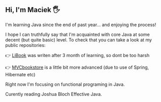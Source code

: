 ## Hi, I'm Maciek :raised_hand_with_fingers_splayed:

I'm learning Java since the end of past year... and enjoying the process!

I hope I can truthfully say that I'm acquainted with core Java at some decent (but quite basic) level.
To check that you can take a look at my public repositories:

:point_right: [LiBook](https://github.com/y-k-e-s/LiBook) was writen after 3 month of learning, so dont be too harsh

:point_right: [MVCbookstore](https://github.com/y-k-e-s/MVCbookstore) is a little bit more advanced (due to use of Spring, Hibernate etc)

Right now I'm focusing on functional programing in Java.  

Curently reading Joshua Bloch Effective Java.



<!--
**y-k-e-s/y-k-e-s** is a ✨ _special_ ✨ repository because its `README.md` (this file) appears on your GitHub profile.

Here are some ideas to get you started:

- 🔭 I’m currently working on ...
- 🌱 I’m currently learning ...
- 👯 I’m looking to collaborate on ...
- 🤔 I’m looking for help with ...
- 💬 Ask me about ...
- 📫 How to reach me: ...
- 😄 Pronouns: ...
- ⚡ Fun fact: ...
-->
